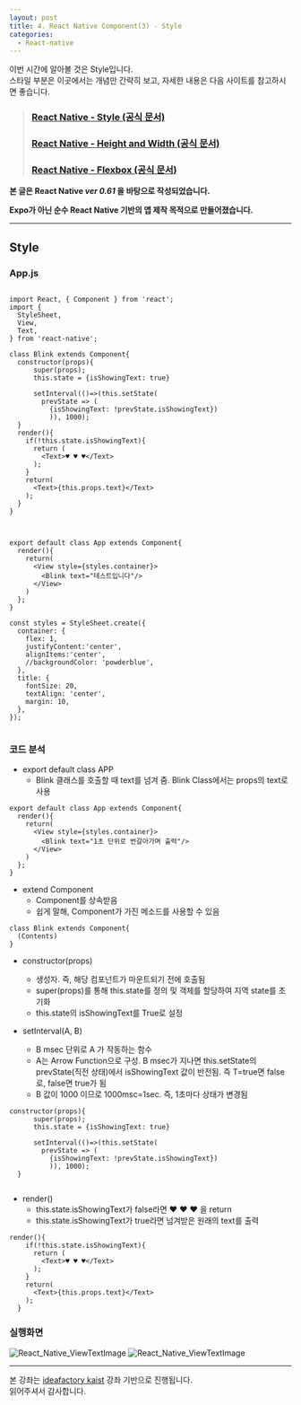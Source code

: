 ```yaml
---
layout: post
title: 4. React Native Component(3) - Style
categories:
  - React-native
---
```


이번 시간에 알아볼 것은 Style입니다.  
스타일 부분은 이곳에서는 개념만 간략히 보고, 자세한 내용은 다음 사이트를 참고하시면 좋습니다.  
> ### [React Native - Style (공식 문서)](https://facebook.github.io/react-native/docs/style)  
> ### [React Native - Height and Width (공식 문서)](https://facebook.github.io/react-native/docs/height-and-width)  
> ### [React Native - Flexbox (공식 문서)](https://facebook.github.io/react-native/docs/flexbox)  

**본 글은 React Native _ver 0.61_ 을 바탕으로 작성되었습니다.**  

**Expo가 아닌 순수 React Native 기반의 앱 제작 목적으로 만들어졌습니다.**

---
## Style  

### App.js
```

import React, { Component } from 'react';
import {
  StyleSheet,
  View,
  Text,
} from 'react-native';

class Blink extends Component{
  constructor(props){
      super(props);
      this.state = {isShowingText: true}

      setInterval(()=>(this.setState(
        prevState => (
          {isShowingText: !prevState.isShowingText})
          )), 1000);
  }
  render(){
    if(!this.state.isShowingText){
      return (
        <Text>♥ ♥ ♥</Text>
      );
    }
    return(
      <Text>{this.props.text}</Text>
    );
  }
}



export default class App extends Component{
  render(){
    return(
      <View style={styles.container}>
        <Blink text="테스트입니다"/>
      </View>
    )
  };
}

const styles = StyleSheet.create({
  container: {
    flex: 1,
    justifyContent:'center',
    alignItems:'center',
    //backgroundColor: 'powderblue',
  },
  title: {
    fontSize: 20,
    textAlign: 'center',
    margin: 10,
  },
});


```
### 코드 분석  

- export default class APP
  - Blink 클래스를 호출할 때 text를 넘겨 줌. Blink Class에서는 props의 text로 사용

```
export default class App extends Component{
  render(){
    return(
      <View style={styles.container}>
        <Blink text="1초 단위로 번갈아가며 출력"/>
      </View>
    )
  };
}
```  

- extend Component
  - Component를 상속받음
  - 쉽게 말해, Component가 가진 메소드를 사용할 수 있음

```
class Blink extends Component{
  (Contents)
}
```  

- constructor(props)
  - 생성자. 즉, 해당 컴포넌트가 마운트되기 전에 호출됨
  - super(props)를 통해 this.state를 정의 및 객체를 할당하여 지역 state를 초기화
  - this.state의 isShowingText를 True로 설정

- setInterval(A, B)
  - B msec 단위로 A 가 작동하는 함수
  - A는 Arrow Function으로 구성. B msec가 지나면 this.setState의 prevState(직전 상태)에서 isShowingText 값이 반전됨. 즉 T=true면 false로, false면 true가 됨
  - B 값이 1000 이므로 1000msc=1sec. 즉, 1초마다 상태가 변경됨

```
constructor(props){
      super(props);
      this.state = {isShowingText: true}

      setInterval(()=>(this.setState(
        prevState => (
          {isShowingText: !prevState.isShowingText})
          )), 1000);
  }
  
```  

- render()
  - this.state.isShowingText가 false라면 ♥ ♥ ♥ 을 return
  - this.state.isShowingText가 true라면 넘겨받은 원래의 text를 출력

```
render(){
    if(!this.state.isShowingText){
      return (
        <Text>♥ ♥ ♥</Text>
      );
    }
    return(
      <Text>{this.props.text}</Text>
    );
  }
```  


### 실행화면
![React_Native_ViewTextImage](/assets/images/React_native/Component/State1.PNG)
![React_Native_ViewTextImage](/assets/images/React_native/Component/State2.PNG) 

---
본 강좌는 [ideafactory kaist](https://www.youtube.com/channel/UCTivi6Kji_93AjJu-7-osLQ) 강좌 기반으로 진행됩니다.  
읽어주셔서 감사합니다.
